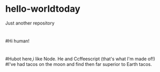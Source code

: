 # hello-worldtoday
Just another repository 
#
#Hi human! 
#
#Hubot here,i like Node. He and Ccffeescript (that's what I'm made of!) 
#I've had tacos on the moon and find then far superior to Earth tacos. 
#
